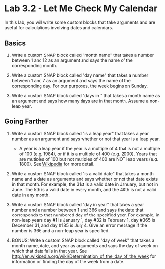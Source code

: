 <!--- REVISED -->
# Lab 3.2 - Let Me Check My Calendar

In this lab, you will write some custom blocks that take arguments and are useful for calculations involving dates and calendars.

## Basics

1.  Write a custom SNAP block called "month name" that takes a number between 1 and 12 as an argument and says the name of the corresponding month.

2.  Write a custom SNAP block called "day name" that takes a number between 1 and 7 as an argument and says the name of the corresponding day.  For our purposes, the week begins on Sunday. 

3.  Write a custom SNAP block called "days in " that takes a month name as an argument and says how many days are in that month.  Assume a non-leap year.

## Going Farther

1.  Write a custom SNAP block called "is a leap year" that takes a year number as an argument and says whether or not that year is a leap year.

    -   A year is a leap year if the year is a multiple of 4 that is not a multiple of 100 (e.g. 1984), or if it is a multiple of 400 (e.g. 2000). Years that are mutiples of 100 but not mutiples of 400 are NOT leap years (e.g. 1800).  See [Wikipedia](https://en.wikipedia.org/wiki/Leap_year#Algorithm) for more detail.

2.  Write a custom SNAP block called "is a valid date" that takes a month name and a date as arguments and says whether or not that date exists in that month.  For example, the 31st is a valid date in January, but not in June.  The 5th is a valid date in every month, and the 40th is not a valid date in any month.

3.  Write a custom SNAP block called "day in year" that takes a year number and a number between 1 and 366 and says the date that corresponds to that numbered day of the specified year.  For example, in non-leap years day #1 is January 1, day #32 is February 1, day #365 is December 31, and day #185 is July 4.  Give an error message if the number is 366 and a non-leap year is specified.

4.  BONUS: Write a custom SNAP block called "day of week" that takes a month name, date, and year as arguments and says the day of week on which that date falls in that year.  See <http://en.wikipedia.org/wiki/Determination_of_the_day_of_the_week> for information on finding the day of the week from a date.
